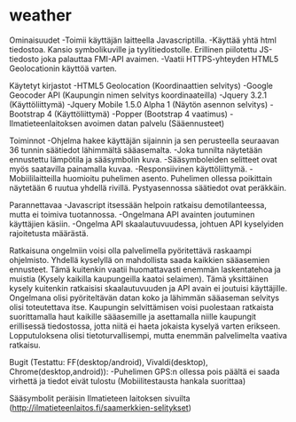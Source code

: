 # weather

Ominaisuudet
-Toimii käyttäjän laitteella Javascriptilla.
-Käyttää yhtä html tiedostoa. Kansio symbolikuville ja tyylitiedostolle. Erillinen piilotettu JS-tiedosto joka palauttaa FMI-API avaimen.
-Vaatii HTTPS-yhteyden HTML5 Geolocationin käyttöä varten.

Käytetyt kirjastot
-HTML5 Geolocation (Koordinaattien selvitys)
-Google Geocoder API (Kaupungin nimen selvitys koordinaateilla)
-Jquery 3.2.1 (Käyttöliittymä)
-Jquery Mobile 1.5.0 Alpha 1 (Näytön asennon selvitys)
-Bootstrap 4 (Käyttöliittymä)
-Popper (Bootstrap 4 vaatimus)
-Ilmatieteenlaitoksen avoimen datan palvelu (Sääennusteet)

Toiminnot
-Ohjelma hakee käyttäjän sijainnin ja sen perusteella seuraavan 36 tunnin säätiedot lähimmältä sääasemalta.
-Joka tunnilta näytetään ennustettu lämpötila ja sääsymbolin kuva.
-Sääsymboleiden selitteet ovat myös saatavilla painamalla kuvaa.
-Responsiivinen käyttöliittymä.
-Mobiililaitteilla huomioitu puhelimen asento. Puhelimen ollessa poikittain näytetään 6 ruutua yhdellä rivillä. Pystyasennossa säätiedot ovat peräkkäin.

Parannettavaa
-Javascript itsessään helpoin ratkaisu demotilanteessa, mutta ei toimiva tuotannossa.
-Ongelmana API avainten joutuminen käyttäjien käsiin.
-Ongelma API skaalautuvuudessa, johtuen API kyselyiden rajoitetusta määrästä.

Ratkaisuna ongelmiin voisi olla palvelimella pyöritettävä raskaampi ohjelmisto. Yhdellä kyselyllä on mahdollista saada kaikkien sääasemien ennusteet. Tämä kuitenkin vaatii huomattavasti enemmän laskentatehoa ja muistia (Kysely kaikilla kaupungeilla kaatoi selaimen). Tämä yksittäinen kysely kuitenkin ratkaisisi skaalautuvuuden ja API avain ei joutuisi käyttäjille. Ongelmana olisi pyöriteltävän datan koko ja lähimmän sääaseman selvitys olisi toteutettava itse. Kaupungin selvittämisen voisi puolestaan ratkaista suorittamalla haut kaikille sääasemille ja asettamalla niille kaupungit erillisessä tiedostossa, jotta niitä ei haeta jokaista kyselyä varten erikseen. Lopputuloksena olisi tietoturvallisempi, mutta enemmän palvelimelta vaativa ratkaisu.

Bugit (Testattu: FF(desktop/android), Vivaldi(desktop), Chrome(desktop,android)):
-Puhelimen GPS:n ollessa pois päältä ei saada virhettä ja tiedot eivät tulostu (Mobiilitestausta hankala suorittaa)

Sääsymbolit peräisin Ilmatieteen laitoksen sivuilta (http://ilmatieteenlaitos.fi/saamerkkien-selitykset)
